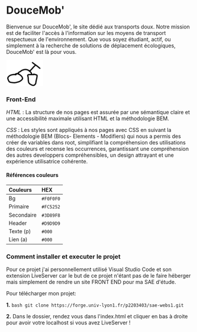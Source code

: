 # **DouceMob'**

Bienvenue sur DouceMob', le site dédié aux transports doux. Notre mission est de faciliter l'accès à l'information sur les moyens de transport respectueux de l'environnement. Que vous soyez étudiant, actif, ou simplement à la recherche de solutions de déplacement écologiques, DouceMob' est là pour vous.

![logo](assets/logdm.webp)

### **Front-End**

*HTML* : La structure de nos pages est assurée par une sémantique claire et une accessibilité maximale utilisant HTML et la méthodologie BEM.

*CSS* : Les styles sont appliqués à nos pages avec CSS en suivant la méthodologie BEM (Blocs- Elements - Modifiers) qui nous a permis des créer de variables dans root, simplifiant la compréhension des utilisations des couleurs et recense les occurrences, garantissant une compréhension des autres developpers compréhensibles, un design attrayant et une expérience utilisatrice cohérente.

#### Références couleurs
| Couleurs   | HEX      |
| :--------- | :------- |
| Bg         | `#F0F0F0`|
| Primaire   | `#FC5252`|
| Secondaire | `#3D89F8`|
| Header     | `#D9D9D9`|
| Texte (p)  | `#000`   |
| Lien (a)   | `#000`   |
 

### **Comment installer et executer le projet**

Pour ce projet j'ai personnellement utilisé Visual Studio Code et son extension LiveServer
car le but de ce projet n'étant pas de le faire héberger mais simplement de rendre un site FRONT END pour ma SAE d'étude.

Pour télécharger mon projet:

**1.** ```bash git clone https://forge.univ-lyon1.fr/p2203403/sae-webs1.git```

**2.** Dans le dossier, rendez vous dans l'index.html et cliquer en bas à droite pour avoir votre localhost si vous avez LiveServer ! 

